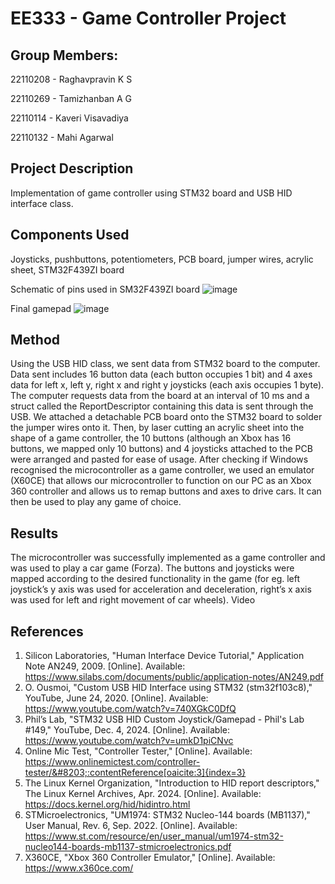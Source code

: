 # EE333 - Game Controller Project

## Group Members:
22110208 - Raghavpravin K S

22110269 - Tamizhanban A G

22110114 - Kaveri Visavadiya

22110132 - Mahi Agarwal

## Project Description
Implementation of game controller using STM32 board and USB HID interface class.

## Components Used
Joysticks, pushbuttons, potentiometers, PCB board, jumper wires, acrylic sheet, STM32F439ZI board

Schematic of pins used in SM32F439ZI board
![image](https://github.com/user-attachments/assets/526ae2ae-b71d-484b-b724-b773e5abba68)

Final gamepad
![image](https://github.com/user-attachments/assets/8315416e-2e0e-41fa-8b5d-200570e97cf6)

## Method
Using the USB HID class, we sent data from STM32 board to the computer. Data sent includes 16 button data (each button occupies 1 bit) and 4 axes data for left x, left y, right x and right y joysticks (each axis occupies 1 byte). The computer requests data from the board at an interval of 10 ms and a struct called the ReportDescriptor containing this data is sent through the USB. We attached a detachable PCB board onto the STM32 board to solder the jumper wires onto it. Then, by laser cutting an acrylic sheet into the shape of a game controller, the 10 buttons (although an Xbox has 16 buttons, we mapped only 10 buttons) and 4 joysticks attached to the PCB were arranged and pasted for ease of usage. After checking if Windows recognised the microcontroller as a game controller, we used an emulator (X60CE) that allows our microcontroller to function on our PC as an Xbox 360 controller and allows us to remap buttons and axes to drive cars. It can then be used to play any game of choice.

## Results
The microcontroller was successfully implemented as a game controller and was used to play a car game (Forza). The buttons and joysticks were mapped according to the desired functionality in the game (for eg. left joystick’s y axis was used for acceleration and deceleration, right’s x axis was used for left and right movement of car wheels). Video
 
## References
1. Silicon Laboratories, "Human Interface Device Tutorial," Application Note AN249, 2009. [Online]. Available: https://www.silabs.com/documents/public/application-notes/AN249.pdf
2. O. Ousmoi, "Custom USB HID Interface using STM32 (stm32f103c8)," YouTube, June 24, 2020. [Online]. Available: https://www.youtube.com/watch?v=740XGkC0DfQ 
3. Phil’s Lab, "STM32 USB HID Custom Joystick/Gamepad - Phil's Lab #149," YouTube, Dec. 4, 2024. [Online]. Available: https://www.youtube.com/watch?v=umkD1piCNvc
4. Online Mic Test, "Controller Tester," [Online]. Available: https://www.onlinemictest.com/controller-tester/&#8203;:contentReference[oaicite:3]{index=3}
5. The Linux Kernel Organization, "Introduction to HID report descriptors," The Linux Kernel Archives, Apr. 2024. [Online]. Available: https://docs.kernel.org/hid/hidintro.html 
6. STMicroelectronics, "UM1974: STM32 Nucleo-144 boards (MB1137)," User Manual, Rev. 6, Sep. 2022. [Online]. Available: https://www.st.com/resource/en/user_manual/um1974-stm32-nucleo144-boards-mb1137-stmicroelectronics.pdf
7. X360CE, "Xbox 360 Controller Emulator," [Online]. Available: https://www.x360ce.com/​
